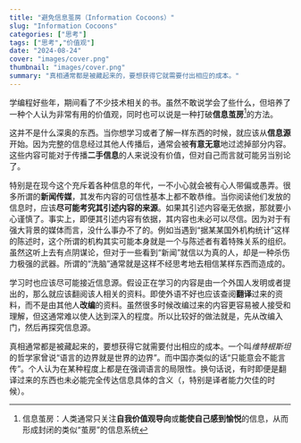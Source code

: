 ```yaml
---
title: "避免信息茧房（Information Cocoons）"
slug: "Information Cocoons"
categories: ["思考"]
tags: ["思考","价值观"]
date: "2024-08-24"
cover: "images/cover.png"
thumbnail: "images/cover.png"
summary: "真相通常都是被藏起来的，要想获得它就需要付出相应的成本。"
---
```


学编程好些年，期间看了不少技术相关的书。虽然不敢说学会了些什么，但培养了一种个人认为非常有用的价值观，同时也可以说是一种打破**信息茧房**[^1]的方法。

这并不是什么深奥的东西。当你想学习或者了解一样东西的时候，就应该从**信息源**开始。因为完整的信息经过其他人传播后，通常会被**有意无意**地过滤掉部分内容。这些内容可能对于传播**二手信息**的人来说没有价值，但对自己而言就可能另当别论了。

特别是在现今这个充斥着各种信息的年代，一不小心就会被有心人带偏或愚弄。很多所谓的**新闻传媒**，其发布内容的可信性基本上都不敢恭维。当你阅读他们发放的信息时，应该**尽可能考究其引述内容的来源**。如果其引述内容毫无依据，那就要小心谨慎了。事实上，即便其引述内容有依据，其内容也未必可以尽信。因为对于有强大背景的媒体而言，没什么事办不了的。例如当遇到“据某某国外机构统计”这样的陈述时，这个所谓的机构其实可能本身就是一个与陈述者有着特殊关系的组织。虽然这听上去有点阴谋论，但对于一些看到“新闻”就信以为真的人，却是一种杀伤力极强的武器。所谓的“洗脑”通常就是这样不经思考地去相信某样东西而造成的。

学习时也应该尽可能接近信息源。假设正在学习的内容是由一个外国人发明或者提出的，那么就应该翻阅该人相关的资料。即使外语不好也应该查阅**翻译**过来的资料，而不是由其他人**改编**的资料。虽然很多时候改编过来的内容更容易被人接受和理解，但这通常难以使人达到深入的程度。所以比较好的做法就是，先从改编入门，然后再探究信息源。

真相通常都是被藏起来的，要想获得它就需要付出相应的成本。一个叫*维特根斯坦*的哲学家曾说“语言的边界就是世界的边界”。而中国亦类似的话“只能意会不能言传”。个人认为在某种程度上都是在强调语言的局限性。换句话说，有时即便是翻译过来的东西也未必能完全传达信息具体的含义（，特别是译者能力欠佳的时候）。

[^1]: 信息茧房：人类通常只关注**自我价值观导向**或**能使自己感到愉悦**的信息，从而形成封闭的类似“茧房”的信息系统